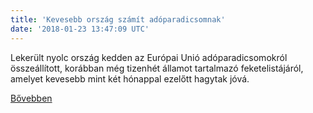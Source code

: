 ```yaml
---
title: 'Kevesebb ország számít adóparadicsomnak'
date: '2018-01-23 13:47:09 UTC'
---
```


Lekerült nyolc ország kedden az Európai Unió adóparadicsomokról összeállított, korábban még tizenhét államot tartalmazó feketelistájáról, amelyet kevesebb mint két hónappal ezelőtt hagytak jóvá.


[Bővebben](http://ift.tt/2DzLUly)
